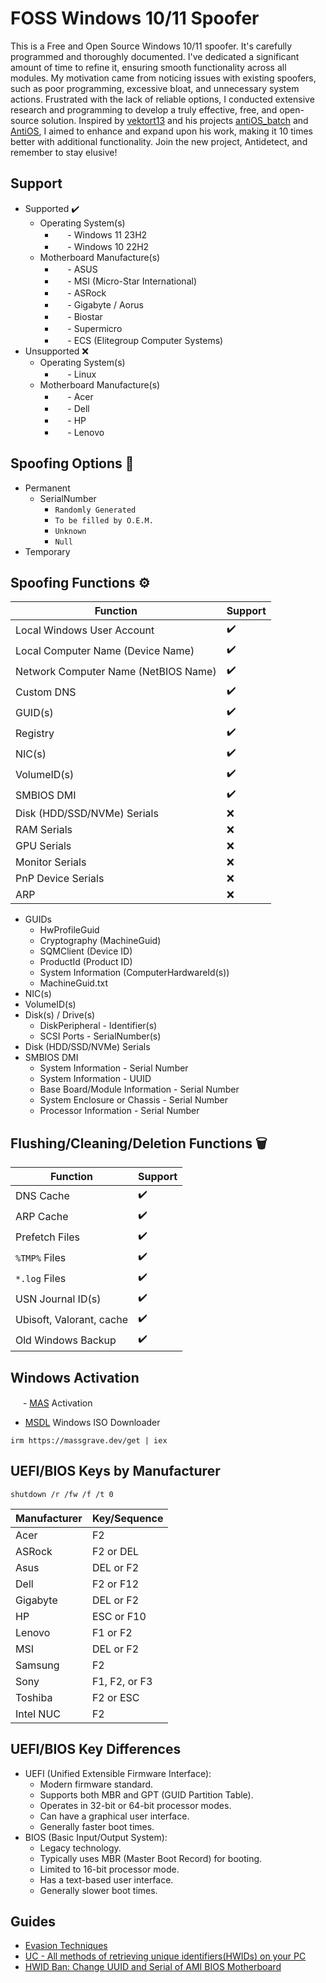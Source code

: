 # FOSS Windows 10/11 Spoofer
This is a Free and Open Source Windows 10/11 spoofer. It's carefully programmed and thoroughly documented. I've dedicated a significant amount of time to refine it, ensuring smooth functionality across all modules. My motivation came from noticing issues with existing spoofers, such as poor programming, excessive bloat, and unnecessary system actions. Frustrated with the lack of reliable options, I conducted extensive research and programming to develop a truly effective, free, and open-source solution. Inspired by [vektort13](https://github.com/vektort13) and his projects [antiOS_batch](https://github.com/vektort13/antiOS_batch) and [AntiOS](https://github.com/vektort13/AntiOS), I aimed to enhance and expand upon his work, making it 10 times better with additional functionality. Join the new project, Antidetect, and remember to stay elusive!

## Support
  * Supported ✔️
    * Operating System(s)
      * <img src="https://external-content.duckduckgo.com/ip3/www.microsoft.com.ico" width="16" height="16"> - Windows 11 23H2
      * <img src="https://external-content.duckduckgo.com/ip3/www.microsoft.com.ico" width="16" height="16"> - Windows 10 22H2
    * Motherboard Manufacture(s)
      * <img src="https://external-content.duckduckgo.com/ip3/www.asus.com.ico" width="16" height="16"> - ASUS
      * <img src="https://external-content.duckduckgo.com/ip3/us.msi.com.ico" width="16" height="16"> - MSI (Micro-Star International)
      * <img src="https://external-content.duckduckgo.com/ip3/www.asrock.com.ico" width="16" height="16"> - ASRock
      * <img src="https://external-content.duckduckgo.com/ip3/www.gigabyte.com.ico" width="16" height="16"> - Gigabyte / Aorus
      * <img src="https://external-content.duckduckgo.com/ip3/www.biostar-usa.com.ico" width="16" height="16"> - Biostar
      * <img src="https://external-content.duckduckgo.com/ip3/www.supermicro.com.ico" width="16" height="16"> - Supermicro
      * <img src="https://duckduckgo.com/i/c01ed58d.png" width="16" height="16"> - ECS (Elitegroup Computer Systems)
  * Unsupported ❌
    * Operating System(s)
      * <img src="https://external-content.duckduckgo.com/ip3/www.linux.org.ico" width="16" height="16"> - Linux
    * Motherboard Manufacture(s)
      * <img src="https://external-content.duckduckgo.com/ip3/www.acer.com.ico" width="16" height="16"> - Acer
      * <img src="https://external-content.duckduckgo.com/ip3/www.dell.com.ico" width="16" height="16"> - Dell
      * <img src="https://external-content.duckduckgo.com/ip3/www.hp.com.ico" width="16" height="16"> - HP
      * <img src="https://external-content.duckduckgo.com/ip3/www.lenovo.com.ico" width="16" height="16"> - Lenovo

## Spoofing Options 📑
 * Permanent
   * SerialNumber
     * `Randomly Generated`
     * `To be filled by O.E.M.`
     * `Unknown`
     * `Null`
 * Temporary

## Spoofing Functions ⚙️
| Function | Support |
|-|-|
| Local Windows User Account | ✔️ |
| Local Computer Name (Device Name) | ✔️ |
| Network Computer Name (NetBIOS Name) | ✔️ |
| Custom DNS | ✔️ |
| GUID(s) | ✔️ |
| Registry | ✔️ |
| NIC(s) | ✔️ |
| VolumeID(s) | ✔️ |
| SMBIOS DMI | ✔️ |
| Disk (HDD/SSD/NVMe) Serials | ❌ |
| RAM Serials | ❌ |
| GPU Serials | ❌ |
| Monitor Serials | ❌ |
| PnP Device Serials | ❌ |
| ARP | ❌ |

 * GUIDs
   * HwProfileGuid
   * Cryptography (MachineGuid)
   * SQMClient (Device ID)
   * ProductId (Product ID)
   * System Information (ComputerHardwareId(s))
   * MachineGuid.txt
 * NIC(s)
 * VolumeID(s)
 * Disk(s) / Drive(s)
   * DiskPeripheral - Identifier(s)
   * SCSI Ports - SerialNumber(s)
 * Disk (HDD/SSD/NVMe) Serials
 * SMBIOS DMI
   * System Information - Serial Number
   * System Information - UUID
   * Base Board/Module Information - Serial Number
   * System Enclosure or Chassis - Serial Number
   * Processor Information - Serial Number

## Flushing/Cleaning/Deletion Functions 🗑️
| Function | Support |
|-|-|
| DNS Cache | ✔️ |
| ARP Cache | ✔️ |
| Prefetch Files | ✔️ |
| `%TMP%` Files | ✔️ |
| `*.log` Files | ✔️ |
| USN Journal ID(s) | ✔️ |
| Ubisoft, Valorant, cache | ✔️ |
| Old Windows Backup | ✔️ |

## Windows Activation
<img src="https://external-content.duckduckgo.com/ip3/massgrave.dev.ico" width="16" height="16"> - [MAS](https://github.com/massgravel/Microsoft-Activation-Scripts) Activation
 - [MSDL](https://massgrave.dev/msdl/) Windows ISO Downloader
```
irm https://massgrave.dev/get | iex
```

## UEFI/BIOS Keys by Manufacturer
```
shutdown /r /fw /f /t 0
```
|Manufacturer|Key/Sequence|
|-|-|
| Acer | F2 |
| ASRock | F2 or DEL |
| Asus | DEL or F2 |
| Dell | F2 or F12 |
| Gigabyte | DEL or F2 |
| HP | ESC or F10 |
| Lenovo | F1 or F2 |
| MSI | DEL or F2 |
| Samsung | F2 |
| Sony | F1, F2, or F3 |
| Toshiba | F2 or ESC |
| Intel NUC | F2 |

## UEFI/BIOS Key Differences
 * UEFI (Unified Extensible Firmware Interface):
   * Modern firmware standard.
   * Supports both MBR and GPT (GUID Partition Table).
   * Operates in 32-bit or 64-bit processor modes.
   * Can have a graphical user interface.
   * Generally faster boot times.
 * BIOS (Basic Input/Output System):
   * Legacy technology.
   * Typically uses MBR (Master Boot Record) for booting.
   * Limited to 16-bit processor mode.
   * Has a text-based user interface.
   * Generally slower boot times.

## Guides
 * [Evasion Techniques](https://evasions.checkpoint.com/)
 * [UC - All methods of retrieving unique identifiers(HWIDs) on your PC](https://www.unknowncheats.me/forum/anti-cheat-bypass/333662-methods-retrieving-unique-identifiers-hwids-pc.html)
 * [HWID Ban: Change UUID and Serial of AMI BIOS Motherboard](https://www.se7ensins.com/forums/threads/hwid-ban-change-uuid-and-serial-of-ami-bios-motherboard.1802379/)
